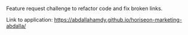 Feature request challenge to refactor code and fix broken links.

Link to application:
https://abdallahamdy.github.io/horiseon-marketing-abdalla/